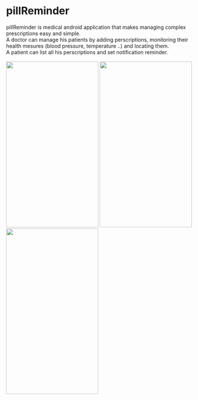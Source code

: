 # pillReminder

pillReminder is medical android application that makes managing complex prescriptions easy and simple.<br>
A doctor can manage his patients by adding perscriptions, monitoring their health mesures (blood pressure, temperature ..) and locating them.<br>
A patient can list all his perscriptions and set notification reminder.<br><br>
<img src="https://imgur.com/QjcvuTW.png" width="250" height="450" />
<img src="https://imgur.com/OW2I7QG.png" width="250" height="450" />
<img src="https://imgur.com/Z7ufxaP.png" width="250" height="450" />
